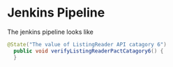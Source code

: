 # Jenkins Pipeline

The jenkins pipeline looks like

```java
@State("The value of ListingReader API catagory 6")
  public void verifyListingReaderPactCatagory6() {
  }
```
